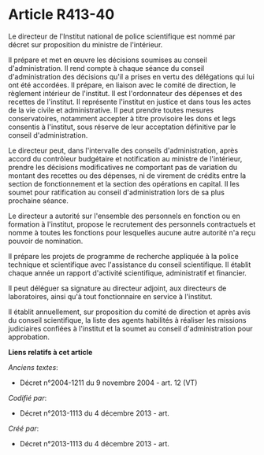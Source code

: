 # Article R413-40

Le directeur de l'Institut national de police scientifique est nommé par décret sur proposition du ministre de l'intérieur.

Il prépare et met en œuvre les décisions soumises au conseil d'administration. Il rend compte à chaque séance du conseil
d'administration des décisions qu'il a prises en vertu des délégations qui lui ont été accordées. Il prépare, en liaison avec
le comité de direction, le règlement intérieur de l'institut. Il est l'ordonnateur des dépenses et des recettes de
l'institut. Il représente l'institut en justice et dans tous les actes de la vie civile et administrative. Il peut prendre
toutes mesures conservatoires, notamment accepter à titre provisoire les dons et legs consentis à l'institut, sous réserve de
leur acceptation définitive par le conseil d'administration.

Le directeur peut, dans l'intervalle des conseils d'administration, après accord du contrôleur budgétaire et notification au
ministre de l'intérieur, prendre les décisions modificatives ne comportant pas de variation du montant des recettes ou des
dépenses, ni de virement de crédits entre la section de fonctionnement et la section des opérations en capital. Il les soumet
pour ratification au conseil d'administration lors de sa plus prochaine séance.

Le directeur a autorité sur l'ensemble des personnels en fonction ou en formation à l'institut, propose le recrutement des
personnels contractuels et nomme à toutes les fonctions pour lesquelles aucune autre autorité n'a reçu pouvoir de nomination.

Il prépare les projets de programme de recherche appliquée à la police technique et scientifique avec l'assistance du conseil
scientifique. Il établit chaque année un rapport d'activité scientifique, administratif et financier.

Il peut déléguer sa signature au directeur adjoint, aux directeurs de laboratoires, ainsi qu'à tout fonctionnaire en service
à l'institut.

Il établit annuellement, sur proposition du comité de direction et après avis du conseil scientifique, la liste des agents
habilités à réaliser les missions judiciaires confiées à l'institut et la soumet au conseil d'administration pour
approbation.

**Liens relatifs à cet article**

_Anciens textes_:

  - Décret n°2004-1211 du 9 novembre 2004 - art. 12 (VT)

_Codifié par_:

  - Décret n°2013-1113 du 4 décembre 2013 - art.

_Créé par_:

  - Décret n°2013-1113 du 4 décembre 2013 - art.
